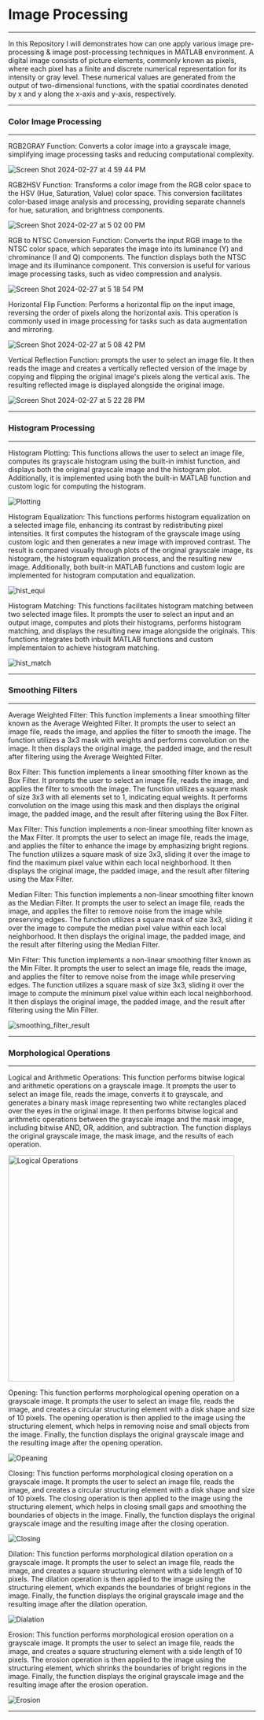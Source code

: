 # Image Processing
------
In this Repository I will demonstrates how can one apply various image pre-processing & image post-processing techniques in MATLAB environment. A digital image consists of picture elements, commonly known as pixels, where each pixel has a finite and discrete numerical representation for its intensity or gray level. These numerical values are generated from the output of two-dimensional functions, with the spatial coordinates denoted by x and y along the x-axis and y-axis, respectively.

------

### Color Image Processing
------

RGB2GRAY Function: Converts a color image into a grayscale image, simplifying image processing tasks and reducing computational complexity.

![Screen Shot 2024-02-27 at 4 59 44 PM](https://github.com/hdani18/MATLAB-LABS/assets/93953695/0a51dd1c-de53-44b7-a2ed-e0e6314a5f42)

RGB2HSV Function: Transforms a color image from the RGB color space to the HSV (Hue, Saturation, Value) color space. This conversion facilitates color-based image analysis and processing, providing separate channels for hue, saturation, and brightness components.

![Screen Shot 2024-02-27 at 5 02 00 PM](https://github.com/hdani18/MATLAB-LABS/assets/93953695/c074b2fe-0a26-4f10-be6f-d7ba370980f4)

RGB to NTSC Conversion Function: Converts the input RGB image to the NTSC color space, which separates the image into its luminance (Y) and chrominance (I and Q) components. The function displays both the NTSC image and its illuminance component. This conversion is useful for various image processing tasks, such as video compression and analysis.

![Screen Shot 2024-02-27 at 5 18 54 PM](https://github.com/hdani18/MATLAB-LABS/assets/93953695/b04942af-5e18-413f-aeee-123813f6c2cf)

Horizontal Flip Function: Performs a horizontal flip on the input image, reversing the order of pixels along the horizontal axis. This operation is commonly used in image processing for tasks such as data augmentation and mirroring.

![Screen Shot 2024-02-27 at 5 08 42 PM](https://github.com/hdani18/MATLAB-LABS/assets/93953695/03c12fcc-bea8-42e9-b5e7-69957883b78f)

Vertical Reflection Function: prompts the user to select an image file. It then reads the image and creates a vertically reflected version of the image by copying and flipping the original image's pixels along the vertical axis. The resulting reflected image is displayed alongside the original image.

![Screen Shot 2024-02-27 at 5 22 28 PM](https://github.com/hdani18/MATLAB-LABS/assets/93953695/1ed4a464-d214-41c6-967f-17f49217bed6)

------

### Histogram Processing
------

Histogram Plotting: This functions allows the user to select an image file, computes its grayscale histogram using the built-in imhist function, and displays both the original grayscale image and the histogram plot. Additionally, it is implemented using both the built-in MATLAB function and custom logic for computing the histogram.

![Plotting](https://github.com/hdani18/MATLAB-LABS/assets/93953695/2aa119ff-d44b-43e6-9a92-67fecb855b93)

Histogram Equalization: This functions performs histogram equalization on a selected image file, enhancing its contrast by redistributing pixel intensities. It first computes the histogram of the grayscale image using custom logic and then generates a new image with improved contrast. The result is compared visually through plots of the original grayscale image, its histogram, the histogram equalization process, and the resulting new image. Additionally, both built-in MATLAB functions and custom logic are implemented for histogram computation and equalization.

![hist_equi](https://github.com/hdani18/MATLAB-LABS/assets/93953695/4c80e168-5d51-449f-ace5-690b3a0ecaa5)

Histogram Matching: This functions facilitates histogram matching between two selected image files. It prompts the user to select an input and an output image, computes and plots their histograms, performs histogram matching, and displays the resulting new image alongside the originals. This functions integrates both inbuilt MATLAB functions and custom implementaion to achieve histogram matching.

![hist_match](https://github.com/hdani18/MATLAB-LABS/assets/93953695/f74c4507-dbcd-4062-a816-0a13c3520638)

------

### Smoothing Filters
------

Average Weighted Filter: This function implements a linear smoothing filter known as the Average Weighted Filter. It prompts the user to select an image file, reads the image, and applies the filter to smooth the image. The function utilizes a 3x3 mask with weights and performs convolution on the image. It then displays the original image, the padded image, and the result after filtering using the Average Weighted Filter.

Box Filter: This function implements a linear smoothing filter known as the Box Filter. It prompts the user to select an image file, reads the image, and applies the filter to smooth the image. The function utilizes a square mask of size 3x3 with all elements set to 1, indicating equal weights. It performs convolution on the image using this mask and then displays the original image, the padded image, and the result after filtering using the Box Filter.

Max Filter: This function implements a non-linear smoothing filter known as the Max Filter. It prompts the user to select an image file, reads the image, and applies the filter to enhance the image by emphasizing bright regions. The function utilizes a square mask of size 3x3, sliding it over the image to find the maximum pixel value within each local neighborhood. It then displays the original image, the padded image, and the result after filtering using the Max Filter.

Median Filter: This function implements a non-linear smoothing filter known as the Median Filter. It prompts the user to select an image file, reads the image, and applies the filter to remove noise from the image while preserving edges. The function utilizes a square mask of size 3x3, sliding it over the image to compute the median pixel value within each local neighborhood. It then displays the original image, the padded image, and the result after filtering using the Median Filter.

Min Filter: This function implements a non-linear smoothing filter known as the Min Filter. It prompts the user to select an image file, reads the image, and applies the filter to remove noise from the image while preserving edges. The function utilizes a square mask of size 3x3, sliding it over the image to compute the minimum pixel value within each local neighborhood. It then displays the original image, the padded image, and the result after filtering using the Min Filter.


![smoothing_filter_result](https://github.com/hdani18/MATLAB-LABS/assets/93953695/0d6e5b61-ef54-487b-bf35-1755d2b686bd)

------

### Morphological Operations
------

Logical and Arithmetic Operations: This function performs bitwise logical and arithmetic operations on a grayscale image. It prompts the user to select an image file, reads the image, converts it to grayscale, and generates a binary mask image representing two white rectangles placed over the eyes in the original image. It then performs bitwise logical and arithmetic operations between the grayscale image and the mask image, including bitwise AND, OR, addition, and subtraction. The function displays the original grayscale image, the mask image, and the results of each operation.

<img width="460" alt="Logical Operations" src="https://github.com/hdani18/MATLAB-LABS/assets/93953695/8d84e855-443c-4c70-b4a8-05ea99cd34b7">

Opening: This function performs morphological opening operation on a grayscale image. It prompts the user to select an image file, reads the image, and creates a circular structuring element with a disk shape and size of 10 pixels. The opening operation is then applied to the image using the structuring element, which helps in removing noise and small objects from the image. Finally, the function displays the original grayscale image and the resulting image after the opening operation.

![Opeaning](https://github.com/hdani18/MATLAB-LABS/assets/93953695/8a981ec4-7672-44f7-acfe-afe2d7bfbf84)

Closing: This function performs morphological closing operation on a grayscale image. It prompts the user to select an image file, reads the image, and creates a circular structuring element with a disk shape and size of 10 pixels. The closing operation is then applied to the image using the structuring element, which helps in closing small gaps and smoothing the boundaries of objects in the image. Finally, the function displays the original grayscale image and the resulting image after the closing operation.

![Closing](https://github.com/hdani18/MATLAB-LABS/assets/93953695/6606e2f4-7331-4a8a-b3e4-f999f7c4ca26)

Dilation: This function performs morphological dilation operation on a grayscale image. It prompts the user to select an image file, reads the image, and creates a square structuring element with a side length of 10 pixels. The dilation operation is then applied to the image using the structuring element, which expands the boundaries of bright regions in the image. Finally, the function displays the original grayscale image and the resulting image after the dilation operation.

![Dialation](https://github.com/hdani18/MATLAB-LABS/assets/93953695/d05642b2-689b-4a45-84e7-84a9aa501331)

Erosion: This function performs morphological erosion operation on a grayscale image. It prompts the user to select an image file, reads the image, and creates a square structuring element with a side length of 10 pixels. The erosion operation is then applied to the image using the structuring element, which shrinks the boundaries of bright regions in the image. Finally, the function displays the original grayscale image and the resulting image after the erosion operation.

![Erosion](https://github.com/hdani18/MATLAB-LABS/assets/93953695/ffd61696-f871-47f7-ba7c-be90286e368b)

------
